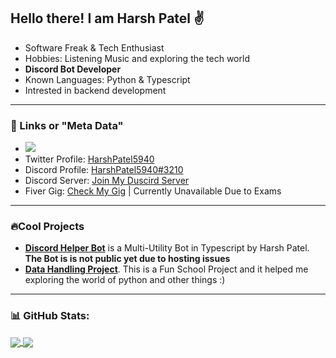 ## Hello there! I am Harsh Patel ✌️
  - Software Freak & Tech Enthusiast
  - Hobbies: Listening Music and exploring the tech world
  - **Discord Bot Developer**
  - Known Languages: Python & Typescript
  - Intrested in backend development

--- 
### 🔗 Links or "Meta Data"
- ![](https://komarev.com/ghpvc/?username=HarshPatel5940&label=Github-Profile-Views:&color=green)
- Twitter Profile: [HarshPatel5940](https://twitter.com/intent/follow?screen_name=HarshPatel5940)
- Discord Profile: [HarshPatel5940#3210](https://discord.com/users/448740493468106753) 
- Discord Server: [Join My Duscird Server](https://discord.gg/wqJhbrwbMe)
- Fiver Gig: [Check My Gig](https://www.fiverr.com/share/rprG0j) | Currently Unavailable Due to Exams

---
### 🔥Cool Projects

- [**Discord Helper Bot**](https://github.com/HarshPatel5940/discord-helper-bot) is a Multi-Utility Bot in Typescript by Harsh Patel. **The Bot is is not public yet due to hosting issues**
- [**Data Handling Project**](https://github.com/HarshPatel5940/DataHandlingProject). This is a Fun School Project and it helped me exploring the world of python and other things :)
      
---
### 📊 GitHub Stats:

<a href="yes">
  <img align="center" src="https://github-readme-stats.vercel.app/api?username=HarshPatel5940&theme=github_dark&show_icons=true&count_private=true" />
</a>
<a href="again, yes">
  <img align="center" src="https://github-readme-stats.vercel.app/api/top-langs/?username=HarshPatel5940"/>
</a>

